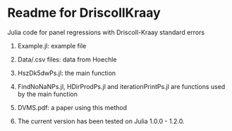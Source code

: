 Readme for DriscollKraay
========================

Julia code for panel regressions with Driscoll-Kraay standard errors

1.  Example.jl: example file

2.  Data/.csv files: data from Hoechle 

3.  HszDk5dwPs.jl: the main function

4.  FindNoNaNPs.jl, HDirProdPs.jl and iterationPrintPs.jl are functions used by the main function

5.  DVMS.pdf: a paper using this method

6. The current version has been tested on Julia 1.0.0 - 1.2.0.

